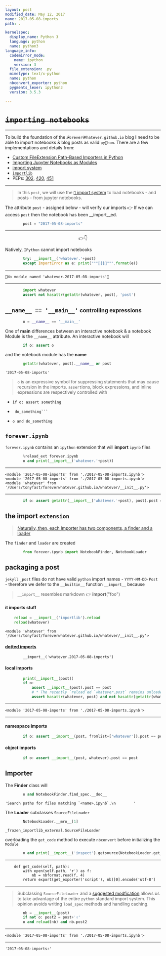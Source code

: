 ```yaml
---
layout: post
modified_date: May 12, 2017
name: 2017-05-08-imports
path: .

kernelspec:
  display_name: Python 3
  language: python
  name: python3
language_info:
  codemirror_mode:
    name: ipython
    version: 3
  file_extension: .py
  mimetype: text/x-python
  name: python
  nbconvert_exporter: python
  pygments_lexer: ipython3
  version: 3.5.3

---
```



# ~~`importing notebooks`~~

---

To build the foundation of the `𝓕orever𝓦hatever.github.io` blog I need to be able to import
notebooks & blog posts as valid `py🐍hon`.  There are a few implementations and details from:

* [Custom FileExtension Path-Based Importers in Python](http://brandonio21.com/2016/10/custom-fileextension-path-based-importers-in-python/)
* [Importing Jupyter Notebooks as Modules](http://jupyter-notebook.readthedocs.io/en/latest/examples/Notebook/Importing%20Notebooks.html)
* [import system](https://docs.python.org/3/reference/import.html)
* [`importlib`](https://docs.python.org/3/library/importlib.html)
* PEPs: [302](https://www.python.org/dev/peps/pep-0302/), [420](https://www.python.org/dev/peps/pep-0420/), [451](https://www.python.org/dev/peps/pep-0451/)

---

> In this `post`, we will use the [`🐍` import system](https://docs.python.org/3/reference/import.html) to load notebooks - and posts - from jupyter notebooks.

The attribute `post` - assigned below - will verify our imports 👉 If we can access `post` then the notebook has been __import__ed.


```python
        post = "2017-05-08-imports"
```



---

<center class='h3'>👉👇</center>

Natively, `IPython` cannot import notebooks


```python
        try: __import__('whatever.'+post)
        except ImportError as e: print("""🚫{}🚫""".format(e))
```

---
    🚫No module named 'whatever.2017-05-08-imports'🚫

---


```python
        import whatever
        assert not hasattr(getattr(whatever, post), 'post')
```

## `__name__ == '__main__'` <small>controlling expressions</small>


```python
        o = __name__ == '__main__'
```

One of __main__ differences between an interactive notebook & a notebook Module is the `__name__` attribute.  An interactive notebook will


```python
        if o: assert o
```

and the notebook module has the __name__


```python
        getattr(whatever, post).__name__ or post
```




    '2017-05-08-imports'



> `o` is an expressive symbol for suppressing statements that may cause recursion in the imports.  `assert`ions, block expressions, and inline expressions are respectively controlled with

> 
 * `if o: assert something`
 * ```if o: 
    do_something```
 * `o and do_something`

## `forever.ipynb`

`forever.ipynb` contains an `ipython` extension that will __import__ `ipynb` files


```python
        %reload_ext forever.ipynb
        o and print(__import__('whatever.'+post))        
```

---
    <module '2017-05-08-imports' from './2017-05-08-imports.ipynb'>
    <module '2017-05-08-imports' from './2017-05-08-imports.ipynb'>
    <module 'whatever' from '/Users/tonyfast/foreverwhatever.github.io/whatever/__init__.py'>

---


```python
        if o: assert getattr(__import__('whatever.'+post), post).post == post
```

## the import `extension`

> [Naturally, then, each Importer has two components, a finder and a loader](http://brandonio21.com/2016/10/custom-fileextension-path-based-importers-in-python/)

The `finder` and `loader` are created


```python
        from forever.ipynb import NotebookFinder, NotebookLoader
```

## packaging a post

`jekyll` `_post` files do not have valid `python` import names - `YYYY-MM-DD-Post` - therefore we defer to the `__builtin__` function `__import__` because

> `__import__` resembles markdown 👉  __import__("foo")

#### it __imports__ stuff 
        


```python
    reload = __import__('importlib').reload
    reload(whatever)
```




    <module 'whatever' from '/Users/tonyfast/foreverwhatever.github.io/whatever/__init__.py'>



#### [dotted imports](#forever.notebook)
    
            __import__('whatever.2017-05-08-imports')
            
#### local imports


```python
        print(__import__(post))
        if o: 
            assert __import__(post).post == post
            # * The recently `reload`ed `whatever.post` remains unloaded
            assert hasattr(whatever, post) and not hasattr(getattr(whatever, post), 'post')
```

---
    <module '2017-05-08-imports' from './2017-05-08-imports.ipynb'>

---

#### namespace imports


```python
        if o: assert __import__(post, fromlist=['whatever']).post == post
```

#### object imports


```python
        if o: assert __import__(post, whatever).post == post
```

## Importer

The __Finder__ class will


```python
        o and NotebookFinder.find_spec.__doc__
```




    'Search paths for files matching `<name>.ipynb`.\n        '



The __Loader__ subclasses `SourceFileLoader`


```python
        NotebookLoader.__mro__[1]
```




    _frozen_importlib_external.SourceFileLoader



overloading the `get_code` method to execute `nbconvert` before initializing the `Module`


```python
        o and print(__import__('inspect').getsource(NotebookLoader.get_code))
```

---
        def get_code(self, path):
            with open(self.path, 'r') as f:
                nb = nbformat.read(f, 4)
            return export(get_exporter('script'), nb)[0].encode('utf-8')
    

---

> Subclassing `SourceFileLoader` and a [suggested modfication](https://docs.python.org/3/library/importlib.html#importlib.abc.InspectLoader.get_code) allows us to take advantage of the entire `python` standard import system.  This opinion avoids writing `load_spec` methods and handling caching.


```python
        nb = __import__(post)
        if not o: post2 = post+'✌️'
        o and reload(nb) and nb.post2
```

---
    <module '2017-05-08-imports' from './2017-05-08-imports.ipynb'>

---




    '2017-05-08-imports✌️'


